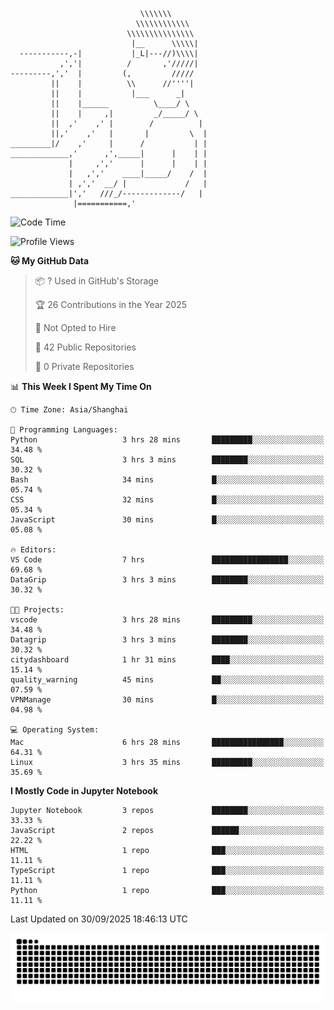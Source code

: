 ```
                             \\\\\\\
                            \\\\\\\\\\\\
                          \\\\\\\\\\\\\\\
                           |__      \\\\\|
  -----------,-|           |_L|---//)\\\\|
           ,','|          /       ,'/////|
---------,','  |         (,         /////
         ||    |          \\      //''''|
         ||    |           |___      _|
         ||    |______          \____/ \
         ||    |     ,|         _/_____/ \
         ||  ,'    ,' |        /          |
         ||,'    ,'   |       |         \  |
_________|/    ,'     |      /           | |
_____________,'      ,',_____|      |    | |
             |     ,','      |      |    | |
             |   ,','    ____|_____/    /  |
             | ,','  __/ |             /   |
_____________|','   ///_/-------------/   |
              |===========,'
```

<!--START_SECTION:waka-->
![Code Time](http://img.shields.io/badge/Code%20Time-162%20hrs%2028%20mins-blue)

![Profile Views](http://img.shields.io/badge/Profile%20Views-1-blue)

**🐱 My GitHub Data** 

> 📦 ? Used in GitHub's Storage 
 > 
> 🏆 26 Contributions in the Year 2025
 > 
> 🚫 Not Opted to Hire
 > 
> 📜 42 Public Repositories 
 > 
> 🔑 0 Private Repositories 
 > 
📊 **This Week I Spent My Time On** 

```text
🕑︎ Time Zone: Asia/Shanghai

💬 Programming Languages: 
Python                   3 hrs 28 mins       █████████░░░░░░░░░░░░░░░░   34.48 % 
SQL                      3 hrs 3 mins        ████████░░░░░░░░░░░░░░░░░   30.32 % 
Bash                     34 mins             █░░░░░░░░░░░░░░░░░░░░░░░░   05.74 % 
CSS                      32 mins             █░░░░░░░░░░░░░░░░░░░░░░░░   05.34 % 
JavaScript               30 mins             █░░░░░░░░░░░░░░░░░░░░░░░░   05.08 % 

🔥 Editors: 
VS Code                  7 hrs               █████████████████░░░░░░░░   69.68 % 
DataGrip                 3 hrs 3 mins        ████████░░░░░░░░░░░░░░░░░   30.32 % 

🐱‍💻 Projects: 
vscode                   3 hrs 28 mins       █████████░░░░░░░░░░░░░░░░   34.48 % 
Datagrip                 3 hrs 3 mins        ████████░░░░░░░░░░░░░░░░░   30.32 % 
citydashboard            1 hr 31 mins        ████░░░░░░░░░░░░░░░░░░░░░   15.14 % 
quality_warning          45 mins             ██░░░░░░░░░░░░░░░░░░░░░░░   07.59 % 
VPNManage                30 mins             █░░░░░░░░░░░░░░░░░░░░░░░░   04.98 % 

💻 Operating System: 
Mac                      6 hrs 28 mins       ████████████████░░░░░░░░░   64.31 % 
Linux                    3 hrs 35 mins       █████████░░░░░░░░░░░░░░░░   35.69 % 
```

**I Mostly Code in Jupyter Notebook** 

```text
Jupyter Notebook         3 repos             ████████░░░░░░░░░░░░░░░░░   33.33 % 
JavaScript               2 repos             ██████░░░░░░░░░░░░░░░░░░░   22.22 % 
HTML                     1 repo              ███░░░░░░░░░░░░░░░░░░░░░░   11.11 % 
TypeScript               1 repo              ███░░░░░░░░░░░░░░░░░░░░░░   11.11 % 
Python                   1 repo              ███░░░░░░░░░░░░░░░░░░░░░░   11.11 % 
```




 Last Updated on 30/09/2025 18:46:13 UTC
<!--END_SECTION:waka-->

<picture>
  <source media="(prefers-color-scheme: dark)" srcset="https://raw.githubusercontent.com/yuemanly/yuemanly/output/github-contribution-grid-snake-dark.svg" />
  <source media="(prefers-color-scheme: light)" srcset="https://raw.githubusercontent.com/yuemanly/yuemanly/output/github-contribution-grid-snake.svg" />
  <img alt="github-snake" src="https://raw.githubusercontent.com/yuemanly/yuemanly/output/github-contribution-grid-snake.svg" />
</picture>
<!--
**yuemanly/yuemanly** is a ✨ _special_ ✨ repository because its `README.md` (this file) appears on your GitHub profile.

Here are some ideas to get you started:

- 🔭 I’m currently working on ...
- 🌱 I’m currently learning ...
- 👯 I’m looking to collaborate on ...
- 🤔 I’m looking for help with ...
- 💬 Ask me about ...
- 📫 How to reach me: ...
- 😄 Pronouns: ...
- ⚡ Fun fact: ...
-->

